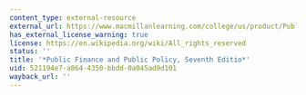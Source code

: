```yaml
---
content_type: external-resource
external_url: https://www.macmillanlearning.com/college/us/product/Public-Finance-and-Public-Policy/p/1319281109
has_external_license_warning: true
license: https://en.wikipedia.org/wiki/All_rights_reserved
status: ''
title: '*Public Finance and Public Policy, Seventh Editio*'
uid: 521194e7-a864-4350-bbdd-0a045ad9d101
wayback_url: ''
---
```

